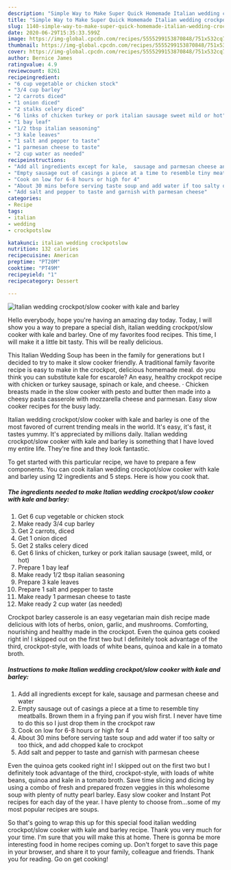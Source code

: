 ```yaml
---
description: "Simple Way to Make Super Quick Homemade Italian wedding crockpot/slow cooker with kale and barley"
title: "Simple Way to Make Super Quick Homemade Italian wedding crockpot/slow cooker with kale and barley"
slug: 1140-simple-way-to-make-super-quick-homemade-italian-wedding-crockpot-slow-cooker-with-kale-and-barley
date: 2020-06-29T15:35:33.599Z
image: https://img-global.cpcdn.com/recipes/5555299153870848/751x532cq70/italian-wedding-crockpotslow-cooker-with-kale-and-barley-recipe-main-photo.jpg
thumbnail: https://img-global.cpcdn.com/recipes/5555299153870848/751x532cq70/italian-wedding-crockpotslow-cooker-with-kale-and-barley-recipe-main-photo.jpg
cover: https://img-global.cpcdn.com/recipes/5555299153870848/751x532cq70/italian-wedding-crockpotslow-cooker-with-kale-and-barley-recipe-main-photo.jpg
author: Bernice James
ratingvalue: 4.9
reviewcount: 8261
recipeingredient:
- "6 cup vegetable or chicken stock"
- "3/4 cup barley"
- "2 carrots diced"
- "1 onion diced"
- "2 stalks celery diced"
- "6 links of chicken turkey or pork italian sausage sweet mild or hot"
- "1 bay leaf"
- "1/2 tbsp italian seasoning"
- "3 kale leaves"
- "1 salt and pepper to taste"
- "1 parmesan cheese to taste"
- "2 cup water as needed"
recipeinstructions:
- "Add all ingredients except for kale,  sausage and parmesan cheese and water"
- "Empty sausage out of casings a piece at a time to resemble tiny meatballs.  Brown them in a frying pan if you wish first. I never have time to do this so I just drop them in the crockpot raw"
- "Cook on low for 6-8 hours or high for 4"
- "About 30 mins before serving taste soup and add water if too salty or too thick,  and add chopped kale to crockpot"
- "Add salt and pepper to taste and garnish with parmesan cheese"
categories:
- Recipe
tags:
- italian
- wedding
- crockpotslow

katakunci: italian wedding crockpotslow 
nutrition: 132 calories
recipecuisine: American
preptime: "PT20M"
cooktime: "PT49M"
recipeyield: "1"
recipecategory: Dessert

---
```



![Italian wedding crockpot/slow cooker with kale and barley](https://img-global.cpcdn.com/recipes/5555299153870848/751x532cq70/italian-wedding-crockpotslow-cooker-with-kale-and-barley-recipe-main-photo.jpg)

Hello everybody, hope you're having an amazing day today. Today, I will show you a way to prepare a special dish, italian wedding crockpot/slow cooker with kale and barley. One of my favorites food recipes. This time, I will make it a little bit tasty. This will be really delicious.

This Italian Wedding Soup has been in the family for generations but I decided to try to make it slow cooker friendly. A traditional family favorite recipe is easy to make in the crockpot, delicious homemade meal. do you think you can substitute kale for escarole? An easy, healthy crockpot recipe with chicken or turkey sausage, spinach or kale, and cheese. · Chicken breasts made in the slow cooker with pesto and butter then made into a cheesy pasta casserole with mozzarella cheese and parmesan. Easy slow cooker recipes for the busy lady.

Italian wedding crockpot/slow cooker with kale and barley is one of the most favored of current trending meals in the world. It's easy, it's fast, it tastes yummy. It's appreciated by millions daily. Italian wedding crockpot/slow cooker with kale and barley is something that I have loved my entire life. They're fine and they look fantastic.


To get started with this particular recipe, we have to prepare a few components. You can cook italian wedding crockpot/slow cooker with kale and barley using 12 ingredients and 5 steps. Here is how you cook that.

<!--inarticleads1-->

##### The ingredients needed to make Italian wedding crockpot/slow cooker with kale and barley:

1. Get 6 cup vegetable or chicken stock
1. Make ready 3/4 cup barley
1. Get 2 carrots, diced
1. Get 1 onion diced
1. Get 2 stalks celery diced
1. Get 6 links of chicken, turkey or pork italian sausage (sweet, mild, or hot)
1. Prepare 1 bay leaf
1. Make ready 1/2 tbsp italian seasoning
1. Prepare 3 kale leaves
1. Prepare 1 salt and pepper to taste
1. Make ready 1 parmesan cheese to taste
1. Make ready 2 cup water (as needed)


Crockpot barley casserole is an easy vegetarian main dish recipe made delicious with lots of herbs, onion, garlic, and mushrooms. Comforting, nourishing and healthy made in the crockpot. Even the quinoa gets cooked right in! I skipped out on the first two but I definitely took advantage of the third, crockpot-style, with loads of white beans, quinoa and kale in a tomato broth. 

<!--inarticleads2-->

##### Instructions to make Italian wedding crockpot/slow cooker with kale and barley:

1. Add all ingredients except for kale,  sausage and parmesan cheese and water
1. Empty sausage out of casings a piece at a time to resemble tiny meatballs.  Brown them in a frying pan if you wish first. I never have time to do this so I just drop them in the crockpot raw
1. Cook on low for 6-8 hours or high for 4
1. About 30 mins before serving taste soup and add water if too salty or too thick,  and add chopped kale to crockpot
1. Add salt and pepper to taste and garnish with parmesan cheese


Even the quinoa gets cooked right in! I skipped out on the first two but I definitely took advantage of the third, crockpot-style, with loads of white beans, quinoa and kale in a tomato broth. Save time slicing and dicing by using a combo of fresh and prepared frozen veggies in this wholesome soup with plenty of nutty pearl barley. Easy slow cooker and Instant Pot recipes for each day of the year. I have plenty to choose from…some of my most popular recipes are soups. 

So that's going to wrap this up for this special food italian wedding crockpot/slow cooker with kale and barley recipe. Thank you very much for your time. I'm sure that you will make this at home. There is gonna be more interesting food in home recipes coming up. Don't forget to save this page in your browser, and share it to your family, colleague and friends. Thank you for reading. Go on get cooking!
